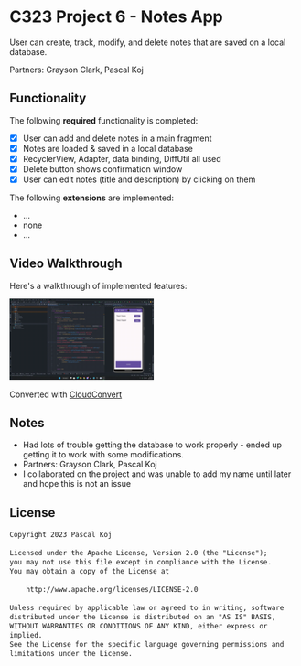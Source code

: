 # C323 Project 6 - Notes App

User can create, track, modify, and delete notes that are saved on a local database.

Partners: Grayson Clark, Pascal Koj

## Functionality

The following **required** functionality is completed:

* [x] User can add and delete notes in a main fragment
* [x] Notes are loaded & saved in a local database
* [x] RecyclerView, Adapter, data binding, DiffUtil all used
* [x] Delete button shows confirmation window
* [x] User can edit notes (title and description) by clicking on them

The following **extensions** are implemented:

* ...
* none
* ...

## Video Walkthrough

Here's a walkthrough of implemented features:

<img src='video-walkthrough.gif' title='Video Walkthrough' width='50%' alt='Video Walkthrough' />

Converted with [CloudConvert](https://cloudconvert.com/mp4-to-gif)


## Notes

- Had lots of trouble getting the database to work properly - ended up getting it to work with some modifications.
- Partners: Grayson Clark, Pascal Koj
- I collaborated on the project and was unable to add my name until later and hope this is not an issue

## License

    Copyright 2023 Pascal Koj

    Licensed under the Apache License, Version 2.0 (the "License");
    you may not use this file except in compliance with the License.
    You may obtain a copy of the License at

        http://www.apache.org/licenses/LICENSE-2.0

    Unless required by applicable law or agreed to in writing, software
    distributed under the License is distributed on an "AS IS" BASIS,
    WITHOUT WARRANTIES OR CONDITIONS OF ANY KIND, either express or implied.
    See the License for the specific language governing permissions and
    limitations under the License.
